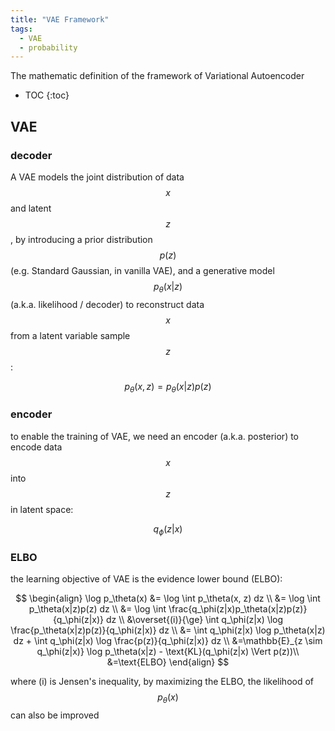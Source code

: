 ```yaml
---
title: "VAE Framework"
tags:
  - VAE
  - probability
---
```


The mathematic definition of the framework of Variational Autoencoder 

* TOC 
{:toc}

<!-- git add . && git commit -m 'vae' && git push  -->

## VAE 

### decoder

A VAE models the joint distribution of data 
$$
x
$$
 and latent 
$$
z
$$
, by introducing a prior distribution 
$$
p(z)
$$
 (e.g. Standard Gaussian, in vanilla VAE), and a generative model 
$$
p_\theta(x | z) 
$$
(a.k.a. likelihood / decoder) to reconstruct data 
$$
x
$$
 from a latent variable sample 
$$
z
$$
:


$$
p_\theta(x, z) = p_\theta(x | z) p(z)
$$

### encoder 

to enable the training of VAE, we need an encoder (a.k.a. posterior) to encode data
$$
x
$$
into 
$$
z
$$
in latent space:


$$
q_\phi(z|x)
$$


### ELBO

the learning objective of VAE is the evidence lower bound (ELBO):


$$
\begin{align}
\log p_\theta(x) &= \log \int p_\theta(x, z) dz \\
&= \log \int p_\theta(x|z)p(z) dz \\
&= \log \int \frac{q_\phi(z|x)p_\theta(x|z)p(z)}{q_\phi(z|x)} dz \\
&\overset{(i)}{\ge} \int q_\phi(z|x) \log \frac{p_\theta(x|z)p(z)}{q_\phi(z|x)} dz \\
&= \int q_\phi(z|x) \log p_\theta(x|z) dz + \int q_\phi(z|x) \log \frac{p(z)}{q_\phi(z|x)} dz  \\
&=\mathbb{E}_{z \sim q_\phi(z|x)} \log p_\theta(x|z) - \text{KL}(q_\phi(z|x) \Vert p(z))\\
&=\text{ELBO}
\end{align}
$$


where (i) is Jensen's inequality, by maximizing the ELBO, the likelihood of 
$$
p_\theta (x)
$$
can also be improved
